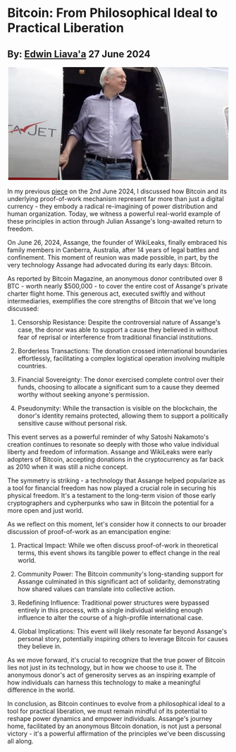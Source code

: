 # Bitcoin: From Philosophical Ideal to Practical Liberation
## By: [Edwin Liava'a](https://github.com/EdwinLiavaa) 27 June 2024

<p align="center">
 <img width="500" src="https://github.com/EdwinLiavaa/liavaa.space/blob/main/blog/20240627/pic.png">
</p>

In my previous [piece](https://github.com/EdwinLiavaa/liavaa.space/blob/main/blog/20240602/20240602.md) on the 2nd June 2024, I discussed how Bitcoin and its underlying proof-of-work mechanism represent far more than just a digital currency - they embody a radical re-imagining of power distribution and human organization. Today, we witness a powerful real-world example of these principles in action through Julian Assange's long-awaited return to freedom.

On June 26, 2024, Assange, the founder of WikiLeaks, finally embraced his family members in Canberra, Australia, after 14 years of legal battles and confinement. This moment of reunion was made possible, in part, by the very technology Assange had advocated during its early days: Bitcoin.

As reported by Bitcoin Magazine, an anonymous donor contributed over 8 BTC - worth nearly $500,000 - to cover the entire cost of Assange's private charter flight home. This generous act, executed swiftly and without intermediaries, exemplifies the core strengths of Bitcoin that we've long discussed:

1. Censorship Resistance: Despite the controversial nature of Assange's case, the donor was able to support a cause they believed in without fear of reprisal or interference from traditional financial institutions.

2. Borderless Transactions: The donation crossed international boundaries effortlessly, facilitating a complex logistical operation involving multiple countries.

3. Financial Sovereignty: The donor exercised complete control over their funds, choosing to allocate a significant sum to a cause they deemed worthy without seeking anyone's permission.

4. Pseudonymity: While the transaction is visible on the blockchain, the donor's identity remains protected, allowing them to support a politically sensitive cause without personal risk.

This event serves as a powerful reminder of why Satoshi Nakamoto's creation continues to resonate so deeply with those who value individual liberty and freedom of information. Assange and WikiLeaks were early adopters of Bitcoin, accepting donations in the cryptocurrency as far back as 2010 when it was still a niche concept.

The symmetry is striking - a technology that Assange helped popularize as a tool for financial freedom has now played a crucial role in securing his physical freedom. It's a testament to the long-term vision of those early cryptographers and cypherpunks who saw in Bitcoin the potential for a more open and just world.

As we reflect on this moment, let's consider how it connects to our broader discussion of proof-of-work as an emancipation engine:

1. Practical Impact: While we often discuss proof-of-work in theoretical terms, this event shows its tangible power to effect change in the real world.

2. Community Power: The Bitcoin community's long-standing support for Assange culminated in this significant act of solidarity, demonstrating how shared values can translate into collective action.

3. Redefining Influence: Traditional power structures were bypassed entirely in this process, with a single individual wielding enough influence to alter the course of a high-profile international case.

4. Global Implications: This event will likely resonate far beyond Assange's personal story, potentially inspiring others to leverage Bitcoin for causes they believe in.

As we move forward, it's crucial to recognize that the true power of Bitcoin lies not just in its technology, but in how we choose to use it. The anonymous donor's act of generosity serves as an inspiring example of how individuals can harness this technology to make a meaningful difference in the world.

In conclusion, as Bitcoin continues to evolve from a philosophical ideal to a tool for practical liberation, we must remain mindful of its potential to reshape power dynamics and empower individuals. Assange's journey home, facilitated by an anonymous Bitcoin donation, is not just a personal victory - it's a powerful affirmation of the principles we've been discussing all along.

